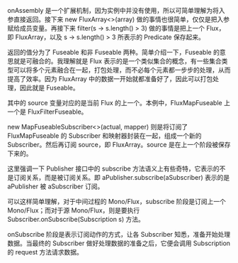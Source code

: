 onAssembly 是一个扩展机制，因为实例中并没有使用，所以可简单理解为将入参直接返回。接下来 new FluxArray<>(array) 做的事情也很简单，仅仅是把入参赋给成员变量。再接下来 filter(s -> s.length() > 3) 做的事情是把上一个 Flux，即 FluxArray，以及 s -> s.length() > 3 所表示的 Predicate 保存起来。

返回的值分为了 Fuseable 和非 Fuseable 两种。简单介绍一下，Fuseable 的意思就是可融合的。我理解就是 Flux 表示的是一个类似集合的概念，有一些集合类型可以将多个元素融合在一起，打包处理，而不必每个元素都一步步的处理，从而提高了效率。因为 FluxArray 中的数据一开始就都准备好了，因此可以打包处理，因此就是 Fuseable。

其中的 source 变量对应的是当前 Flux 的上一个。本例中，FluxMapFuseable 上一个是 FluxFilterFuseable。

new MapFuseableSubscriber<>(actual, mapper) 则是将订阅了 FluxMapFuseable 的 Subscriber 和映射器封装在一起，组成一个新的 Subscriber。然后再订阅 source，即 FluxArray。source 是在上一个阶段被保存下来的。

这里强调一下 Publisher 接口中的 subscribe 方法语义上有些奇特，它表示的不是订阅关系，而是被订阅关系。即 aPublisher.subscribe(aSubscriber) 表示的是 aPublisher 被 aSubscriber 订阅。

可以这样简单理解，对于中间过程的 Mono/Flux，subscribe 阶段是订阅上一个 Mono/Flux；而对于源 Mono/Flux，则是要执行 Subscriber.onSubscribe(Subscription s) 方法。

onSubscribe 阶段是表示订阅动作的方式，让各 Subscriber 知悉，准备开始处理数据。当最终的 Subscriber 做好处理数据的准备之后，它便会调用 Subscription 的 request 方法请求数据。